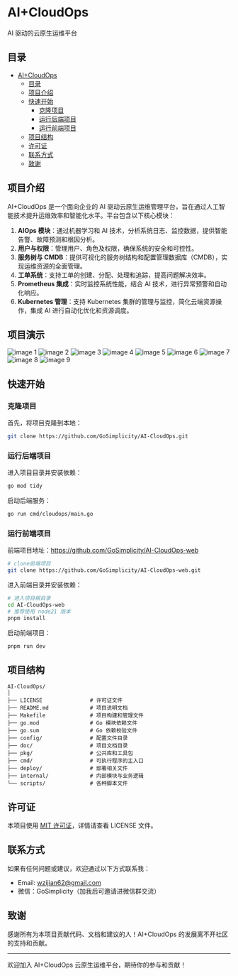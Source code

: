 # AI+CloudOps

AI 驱动的云原生运维平台

## 目录

- [AI+CloudOps](#AICloudOps)
  - [目录](#目录)
  - [项目介绍](#项目介绍)
  - [快速开始](#快速开始)
    - [克隆项目](#克隆项目)
    - [运行后端项目](#运行后端项目)
    - [运行前端项目](#运行前端项目)
  - [项目结构](#项目结构)
  - [许可证](#许可证)
  - [联系方式](#联系方式)
  - [致谢](#致谢)

## 项目介绍

AI+CloudOps 是一个面向企业的 AI 驱动云原生运维管理平台，旨在通过人工智能技术提升运维效率和智能化水平。平台包含以下核心模块：

1. **AIOps 模块**：通过机器学习和 AI 技术，分析系统日志、监控数据，提供智能告警、故障预测和根因分析。
2. **用户与权限**：管理用户、角色及权限，确保系统的安全和可控性。
3. **服务树与 CMDB**：提供可视化的服务树结构和配置管理数据库（CMDB），实现运维资源的全面管理。
4. **工单系统**：支持工单的创建、分配、处理和追踪，提高问题解决效率。
5. **Prometheus 集成**：实时监控系统性能，结合 AI 技术，进行异常预警和自动化响应。
6. **Kubernetes 管理**：支持 Kubernetes 集群的管理与监控，简化云端资源操作，集成 AI 进行自动化优化和资源调度。

## 项目演示

![image 1](image/1.png)
![image 2](image/2.png)
![image 3](image/3.png)
![image 4](image/4.png)
![image 5](image/5.png)
![image 6](image/6.png)
![image 7](image/7.png)
![image 8](image/8.png)
![image 9](image/9.png)

## 快速开始

### 克隆项目

首先，将项目克隆到本地：

```bash
git clone https://github.com/GoSimplicity/AI-CloudOps.git
```

### 运行后端项目

进入项目目录并安装依赖：

```bash
go mod tidy
```

启动后端服务：

```bash
go run cmd/cloudops/main.go
```

### 运行前端项目

前端项目地址：<https://github.com/GoSimplicity/AI-CloudOps-web>

```bash
# clone前端项目
git clone https://github.com/GoSimplicity/AI-CloudOps-web.git
```

进入前端目录并安装依赖：

```bash
# 进入项目根目录
cd AI-CloudOps-web
# 推荐使用 node21 版本
pnpm install
```

启动前端项目：

```bash
pnpm run dev
```

## 项目结构

```text
AI-CloudOps/
│
├── LICENSE               # 许可证文件
├── README.md             # 项目说明文档
├── Makefile              # 项目构建和管理文件
├── go.mod                # Go 模块依赖文件
├── go.sum                # Go 依赖校验文件
├── config/               # 配置文件目录
├── doc/                  # 项目文档目录
├── pkg/                  # 公共库和工具包
├── cmd/                  # 可执行程序的主入口
├── deploy/               # 部署相关文件
├── internal/             # 内部模块与业务逻辑
└── scripts/              # 各种脚本文件
```

## 许可证

本项目使用 [MIT 许可证](./LICENSE)，详情请查看 LICENSE 文件。

## 联系方式

如果有任何问题或建议，欢迎通过以下方式联系我：

- Email: [wzijian62@gmail.com](mailto:wzijian62@gmail.com)
- 微信：GoSimplicity（加我后可邀请进微信群交流）

## 致谢

感谢所有为本项目贡献代码、文档和建议的人！AI+CloudOps 的发展离不开社区的支持和贡献。

---

欢迎加入 AI+CloudOps 云原生运维平台，期待你的参与和贡献！